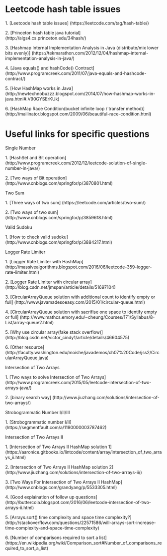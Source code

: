 # Leetcode hash table issues
<p>1. [Leetcode hash table issues] (https://leetcode.com/tag/hash-table/)
<p>2. [Princeton hash table java tutorial] (http://algs4.cs.princeton.edu/34hash/)
<p>3. [Hashmap Internal Implementation Analysis in Java (distribute/mix lower bits evenly)] (https://tekmarathon.com/2012/12/04/hashmap-internal-implementation-analysis-in-java/)
<p>4. [Java equals() and hashCode() Contract] (http://www.programcreek.com/2011/07/java-equals-and-hashcode-contract/)
<p>5. [How HashMap works in Java] (http://newtechnobuzzz.blogspot.com/2014/07/how-hashmap-works-in-java.html#.V90GYSErKUk)
<p>6. [HashMap Race Condition(bucket infinite loop / transfer method)] (http://mailinator.blogspot.com/2009/06/beautiful-race-condition.html)

# Useful links for specific questions
<p>Single Number
<p>1. [HashSet and Bit operation] (http://www.programcreek.com/2012/12/leetcode-solution-of-single-number-in-java/)
<p>2. [Two ways of Bit operation] (http://www.cnblogs.com/springfor/p/3870801.html)

<p>Two Sum
<p>1. [Three ways of two sum] (https://leetcode.com/articles/two-sum/)
<p>2. [Two ways of two sum] (http://www.cnblogs.com/springfor/p/3859618.html)

<p>Valid Sudoku
<p>1. [How to check valid sudoku] (http://www.cnblogs.com/springfor/p/3884217.html)

<p>Logger Rate Limiter
<p>1. [Logger Rate Limiter with HashMap] (http://massivealgorithms.blogspot.com/2016/06/leetcode-359-logger-rate-limiter.html)
<p>2. [Logger Rate Limiter with circular array] (http://blog.csdn.net/jmspan/article/details/51697104)
<p>3. [CircularArrayQueue solution with additional count to identify empty or full] (http://www.javamadesoeasy.com/2015/01/circular-queue.html)
<p>4. [CircularArrayQueue solution with sacrifise one space to identify empty or full] (http://www.mathcs.emory.edu/~cheung/Courses/171/Syllabus/8-List/array-queue2.html)
<p>5. [Why use circular array(fake stack overflow)] (http://blog.csdn.net/victor_cindy1/article/details/46604575)
<p>6. [Other resource] (http://faculty.washington.edu/moishe/javademos/ch07%20Code/jss2/CircularArrayQueue.java)

<p>Intersection of Two Arrays
<p>1. [Two ways to solve Intersection of Two Arrays] (http://www.programcreek.com/2015/05/leetcode-intersection-of-two-arrays-java/)
<p>2. [binary search way] (http://www.jiuzhang.com/solutions/intersection-of-two-arrays/)

<p>Strobogrammatic Number I/II/III
<p>1. [Strobogrammatic number I/II] (https://segmentfault.com/a/1190000003787462)

<p>Intersection of Two Arrays II
<p>1. [Intersection of Two Arrays II HashMap solution 1] (https://aaronice.gitbooks.io/lintcode/content/array/intersection_of_two_arrays_ii.html)
<p>2. [Intersection of Two Arrays II HashMap solution 2] (http://www.jiuzhang.com/solutions/intersection-of-two-arrays-ii/)
<p>3. [Two Ways For Intersection of Two Arrays II HashMap] (http://www.cnblogs.com/grandyang/p/5533305.html)
<p>4. [Good explaination of follow up questions] (http://buttercola.blogspot.com/2016/06/leetcode-intersection-of-two-arrays-ii.html)
<p>5. [Arrays.sort() time complexity and space time complexity?] (http://stackoverflow.com/questions/22571586/will-arrays-sort-increase-time-complexity-and-space-time-complexity)
<p>6. [Number of comparisons required to sort a list] (https://en.wikipedia.org/wiki/Comparison_sort#Number_of_comparisons_required_to_sort_a_list)
